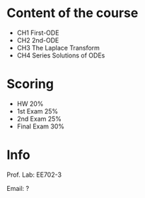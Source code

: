 # Content of the course

- CH1 First-ODE
- CH2 2nd-ODE
- CH3 The Laplace Transform
- CH4 Series Solutions of ODEs
# Scoring

- HW 20%
- 1st Exam 25%
- 2nd Exam 25%
- Final Exam 30%
# Info

Prof. Lab: EE702-3

Email: ?

